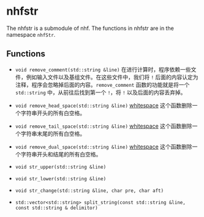 # nhfstr

The nhfstr is a submodule of nhf. The functions in nhfstr are in the namespace `nhfStr`.

## Functions

* `void remove_comment(std::string &line)`
在进行计算时，程序依赖一些文件，例如输入文件以及基组文件。在这些文件中，我们将 `!` 后面的内容认定为注释，程序会忽略掉后面的内容。`remove_comment` 函数的功能就是将一个 `std::string` 中，从前往后找到第一个 `!`，将 `!` 以及后面的内容丢弃掉。 

* `void remove_head_space(std::string &line)`
[whitespace](https://en.cppreference.com/w/c/comment)
这个函数删除一个字符串开头的所有白空格。

* `void remove_tail_space(std::string &line)`
[whitespace](https://en.cppreference.com/w/c/comment)
这个函数删除一个字符串末尾的所有白空格。

* `void remove_dual_space(std::string &line)`
[whitespace](https://en.cppreference.com/w/c/comment)
这个函数删除一个字符串开头和结尾的所有白空格。

* `void str_upper(std::string &line)`

* `void str_lower(std::string &line)`

* `void str_change(std::string &line, char pre, char aft)`

* `std::vector<std::string> split_string(const std::string &line, const std::string & delimitor)`


